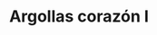 ---
title: Argollas corazón I
date: 
draft: false

# descripcion
description : Argollas en forma de corazón. Extra finas. Cierre italiano. En plata 925. Precio por par.

materials: 

color: 

dimensions: Ancho 1mm. Largo 3cm

code: 01-11-0905

type: "Aros"

categories: []

price: $1.910,00

price_eftvo: $1.625,00

# Images
# first image will be shown in the product page
images:
  # - image: "images/path_to_image"
  # La ubicacion de las imagenes es imagenes/Aros/Aros.Argollas/01-11-0905-argollas-corazon-i
  - image: "./images/aros/argollas/01-11-0905-argollas-corazon-i_a.jpg"
  - image: "./images/aros/argollas/01-11-0905-argollas-corazon-i_b.jpg"
---